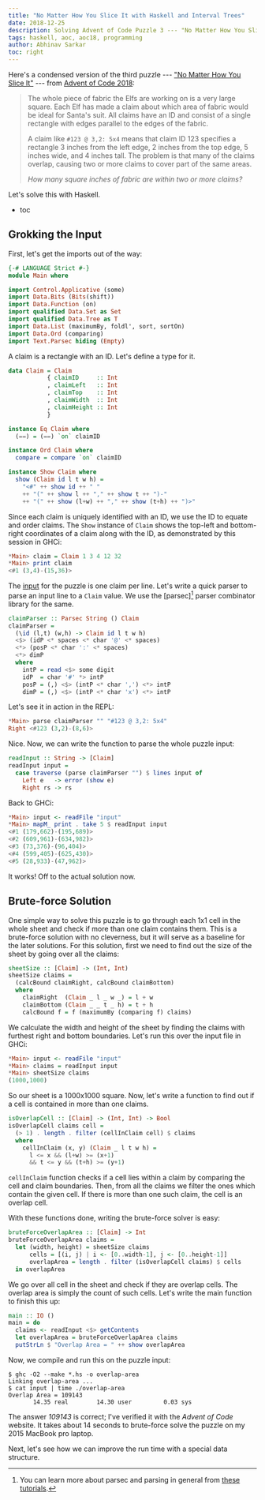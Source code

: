 ```yaml
---
title: "No Matter How You Slice It with Haskell and Interval Trees"
date: 2018-12-25
description: Solving Advent of Code Puzzle 3 --- "No Matter How You Slice It" --- with Haskell and Interval Trees.
tags: haskell, aoc, aoc18, programming
author: Abhinav Sarkar
toc: right
---
```


Here's a condensed version of the third puzzle --- ["No Matter How You Slice It"] --- from [Advent of Code 2018]:

> The whole piece of fabric the Elfs are working on is a very large square. Each Elf has made a claim about which area of fabric would be ideal for Santa's suit. All claims have an ID and consist of a single rectangle with edges parallel to the edges of the fabric.
> 
> A claim like `#123 @ 3,2: 5x4` means that claim ID 123 specifies a rectangle 3 inches from the left edge, 2 inches from the top edge, 5 inches wide, and 4 inches tall. The problem is that many of the claims overlap, causing two or more claims to cover part of the same areas.
>
> _How many square inches of fabric are within two or more claims?_

Let's solve this with Haskell.

<!--more-->

* toc

## Grokking the Input

First, let's get the imports out of the way:

```haskell
{-# LANGUAGE Strict #-}
module Main where

import Control.Applicative (some)
import Data.Bits (Bits(shift))
import Data.Function (on)
import qualified Data.Set as Set
import qualified Data.Tree as T
import Data.List (maximumBy, foldl', sort, sortOn)
import Data.Ord (comparing)
import Text.Parsec hiding (Empty)
```

A claim is a rectangle with an ID. Let's define a type for it.

```haskell
data Claim = Claim
           { claimID     :: Int
           , claimLeft   :: Int
           , claimTop    :: Int
           , claimWidth  :: Int
           , claimHeight :: Int
           }

instance Eq Claim where
  (==) = (==) `on` claimID

instance Ord Claim where
  compare = compare `on` claimID

instance Show Claim where
  show (Claim id l t w h) =
    "<#" ++ show id ++ " "
    ++ "(" ++ show l ++ "," ++ show t ++ ")-"
    ++ "(" ++ show (l+w) ++ "," ++ show (t+h) ++ ")>"
```

Since each claim is uniquely identified with an ID, we use the ID to equate and order claims. The `Show` instance of `Claim` shows the top-left and bottom-right coordinates of a claim along with the ID, as demonstrated by this session in GHCi:

```haskell
*Main> claim = Claim 1 3 4 12 32
*Main> print claim
<#1 (3,4)-(15,36)>
```

The [input][1] for the puzzle is one claim per line. Let's write a quick parser to parse an input line to a `Claim` value. We use the [parsec][^parsec] parser combinator library for the same.

```haskell
claimParser :: Parsec String () Claim
claimParser =
  (\id (l,t) (w,h) -> Claim id l t w h)
  <$> (idP <* spaces <* char '@' <* spaces)
  <*> (posP <* char ':' <* spaces)
  <*> dimP
  where
    intP = read <$> some digit
    idP  = char '#' *> intP
    posP = (,) <$> (intP <* char ',') <*> intP
    dimP = (,) <$> (intP <* char 'x') <*> intP
```

Let's see it in action in the REPL:

```haskell
*Main> parse claimParser "" "#123 @ 3,2: 5x4"
Right <#123 (3,2)-(8,6)>
```

Nice. Now, we can write the function to parse the whole puzzle input:

```haskell
readInput :: String -> [Claim]
readInput input =
  case traverse (parse claimParser "") $ lines input of
    Left e   -> error (show e)
    Right rs -> rs
```

Back to GHCi:

```haskell
*Main> input <- readFile "input"
*Main> mapM_ print . take 5 $ readInput input
<#1 (179,662)-(195,689)>
<#2 (609,961)-(634,982)>
<#3 (73,376)-(96,404)>
<#4 (599,405)-(625,430)>
<#5 (28,933)-(47,962)>
```

It works! Off to the actual solution now.

## Brute-force Solution

One simple way to solve this puzzle is to go through each 1x1 cell in the whole sheet and check if more than one claim contains them. This is a brute-force solution with no cleverness, but it will serve as a baseline for the later solutions. For this solution, first we need to find out the size of the sheet by going over all the claims:

```haskell
sheetSize :: [Claim] -> (Int, Int)
sheetSize claims =
  (calcBound claimRight, calcBound claimBottom)
  where
    claimRight  (Claim _ l _ w _) = l + w
    claimBottom (Claim _ _ t _ h) = t + h
    calcBound f = f (maximumBy (comparing f) claims)
```

We calculate the width and height of the sheet by finding the claims with furthest right and bottom boundaries. Let's run this over the input file in GHCi:

```haskell
*Main> input <- readFile "input"
*Main> claims = readInput input
*Main> sheetSize claims
(1000,1000)
```

So our sheet is a 1000x1000 square. Now, let's write a function to find out if a cell is contained in more than one claims.

```haskell
isOverlapCell :: [Claim] -> (Int, Int) -> Bool
isOverlapCell claims cell =
  (> 1) . length . filter (cellInClaim cell) $ claims
  where
    cellInClaim (x, y) (Claim _ l t w h) =
      l <= x && (l+w) >= (x+1)
      && t <= y && (t+h) >= (y+1)
```

`cellInClaim` function checks if a cell lies within a claim by comparing the cell and claim boundaries. Then, from all the claims we filter the ones which contain the given cell. If there is more than one such claim, the cell is an overlap cell.

With these functions done, writing the brute-force solver is easy:

```haskell
bruteForceOverlapArea :: [Claim] -> Int
bruteForceOverlapArea claims =
  let (width, height) = sheetSize claims
      cells = [(i, j) | i <- [0..width-1], j <- [0..height-1]]
      overlapArea = length . filter (isOverlapCell claims) $ cells
  in overlapArea
```

We go over all cell in the sheet and check if they are overlap cells. The overlap area is simply the count of such cells. Let's write the main function to finish this up:

```haskell
main :: IO ()
main = do
  claims <- readInput <$> getContents
  let overlapArea = bruteForceOverlapArea claims
  putStrLn $ "Overlap Area = " ++ show overlapArea
```

Now, we compile and run this on the puzzle input:

```plain
$ ghc -O2 --make *.hs -o overlap-area
Linking overlap-area ...
$ cat input | time ./overlap-area
Overlap Area = 109143
       14.35 real        14.30 user         0.03 sys
```

The answer _109143_ is correct; I've verified it with the _Advent of Code_ website. It takes about 14 seconds to brute-force solve the puzzle on my 2015 MacBook pro laptop.

Next, let's see how we can improve the run time with a special data structure.


[Advent of Code 2018]: https://adventofcode.com/2018/
["No Matter How You Slice It"]: https://adventofcode.com/2018/day/3
[parsec]: http://hackage.haskell.org/package/parsec

[1]: https://adventofcode.com/2018/day/3/input
[2]: http://book.realworldhaskell.org/read/using-parsec.html
[3]: http://kunigami.wordpress.com/2014/01/21/an-introduction-to-the-parsec-library

[^parsec]: You can learn more about parsec and parsing in general from [these][2] [tutorials][3].
